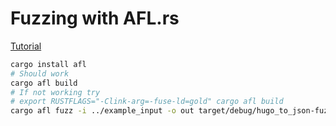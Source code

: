 # Fuzzing with AFL.rs

[Tutorial](https://fuzz.rs/book/afl.html)

```bash
cargo install afl
# Should work
cargo afl build
# If not working try
# export RUSTFLAGS="-Clink-arg=-fuse-ld=gold" cargo afl build
cargo afl fuzz -i ../example_input -o out target/debug/hugo_to_json-fuzz-target
```